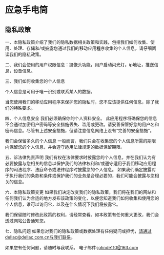 # 应急手电筒

## 隐私政策
一、本隐私政策介绍了我们的隐私数据相关政策和实践，包括我们如何收集、使用、处理、存储和/或披露您通过我们的移动应用程序收集的个人信息。请仔细阅读我们的隐私政策。

二、我们会使用的用户权限信息：摄像头功能，用户启动闪光灯，ip地址，推送信息，设备信息。

三、我们如何收集您的个人信息

个人信息是可用于唯一识别或联系某人的数据。

当您使用我们的移动应用程序来保护您的隐私时，您不应该提供任何信息，除了我们的特殊要求。

四、个人信息安全
我们必须确保你的个人资料安全。
此应用程序将确保您的信息不会通过加密用户密码等安全措施丢失、滥用或更改。请妥善保管好您的用户名和密码信息。尽管有上述安全措施，但请注意信息网络上没有“完善的安全措施”。

我们会保留多久的个人信息
一般而言，我们只会在收集您的个人信息所需的期限内保留您的个人信息，并会遵守适用法律规定的数据保留期限。

五、诉法律免责声明
我们有权在法律要求时披露您的个人信息，并在我们认为有必要披露与您相关的信息以保护我们的法律权利和/或遵守适用于我们移动应用程序的司法程序、法庭命令或法律程序时披露您的个人信息。
如果我们确定披露对于执行我们的条款和条件或保护我们的业务是合理必要的，我们可能会披露与您相关的信息。

六、本隐私政策变更
如果我们决定改变我们的隐私政策，我们将在我们的网站和任何我们认为合适的地方发布该政策的变化，以便您知道我们如何收集和使用您的个人信息，谁可以访问它，以及在什么情况下我们将披露它。

我们保留随时修改此政策的权利，请经常查看。如本政策有任何重大更改，我们会透过网站公告通知您。

七、隐私问题
如果您对我们的隐私政策或数据处理有任何疑问或担忧，请通过dellac@dellac.com.cn与我们联系。


如果您有任何问题，请随时与我联系。
电子邮件:johnde110@163.com





